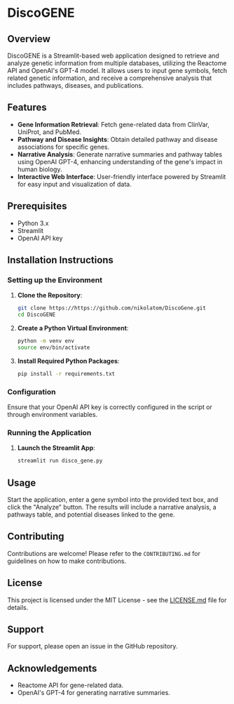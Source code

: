 
# DiscoGENE

## Overview
DiscoGENE is a Streamlit-based web application designed to retrieve and analyze genetic information from multiple databases, utilizing the Reactome API and OpenAI's GPT-4 model. It allows users to input gene symbols, fetch related genetic information, and receive a comprehensive analysis that includes pathways, diseases, and publications.

## Features
- **Gene Information Retrieval**: Fetch gene-related data from ClinVar, UniProt, and PubMed.
- **Pathway and Disease Insights**: Obtain detailed pathway and disease associations for specific genes.
- **Narrative Analysis**: Generate narrative summaries and pathway tables using OpenAI GPT-4, enhancing understanding of the gene's impact in human biology.
- **Interactive Web Interface**: User-friendly interface powered by Streamlit for easy input and visualization of data.

## Prerequisites
- Python 3.x
- Streamlit
- OpenAI API key

## Installation Instructions

### Setting up the Environment
1. **Clone the Repository**:
   ```bash
   git clone https://https://github.com/nikolatom/DiscoGene.git
   cd DiscoGENE
   ```

2. **Create a Python Virtual Environment**:
   ```bash
   python -m venv env
   source env/bin/activate
   ```

3. **Install Required Python Packages**:
   ```bash
   pip install -r requirements.txt
   ```

### Configuration
Ensure that your OpenAI API key is correctly configured in the script or through environment variables.

### Running the Application
1. **Launch the Streamlit App**:
   ```bash
   streamlit run disco_gene.py
   ```

## Usage
Start the application, enter a gene symbol into the provided text box, and click the "Analyze" button. The results will include a narrative analysis, a pathways table, and potential diseases linked to the gene.

## Contributing
Contributions are welcome! Please refer to the `CONTRIBUTING.md` for guidelines on how to make contributions.

## License
This project is licensed under the MIT License - see the [LICENSE.md](LICENSE.md) file for details.

## Support
For support, please open an issue in the GitHub repository.

## Acknowledgements
- Reactome API for gene-related data.
- OpenAI's GPT-4 for generating narrative summaries.
